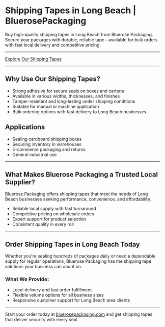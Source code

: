 # Shipping Tapes in Long Beach | BluerosePackaging

Buy high-quality shipping tapes in Long Beach from Bluerose Packaging. Secure your packages with durable, reliable tape—available for bulk orders with fast local delivery and competitive pricing.

---

[Explore Our Shipping Tapes](https://www.bluerosepackaging.com/product-category/custom-products/shipping-tapes/)

---

## Why Use Our Shipping Tapes?

- Strong adhesive for secure seals on boxes and cartons  
- Available in various widths, thicknesses, and finishes  
- Tamper-resistant and long-lasting under shipping conditions  
- Suitable for manual or machine application  
- Bulk ordering options with fast delivery to Long Beach businesses  

## Applications

- Sealing cardboard shipping boxes  
- Securing inventory in warehouses  
- E-commerce packaging and returns  
- General industrial use  

---

## What Makes Bluerose Packaging a Trusted Local Supplier?

Bluerose Packaging offers shipping tapes that meet the needs of Long Beach businesses seeking performance, convenience, and affordability.

- Reliable local supply with fast turnaround  
- Competitive pricing on wholesale orders  
- Expert support for product selection  
- Consistent quality in every roll  

---

## Order Shipping Tapes in Long Beach Today

Whether you're sealing hundreds of packages daily or need a dependable supply for regular operations, Bluerose Packaging has the shipping tape solutions your business can count on.

### What We Provide:

- Local delivery and fast order fulfillment  
- Flexible volume options for all business sizes  
- Responsive customer support for Long Beach area clients  

---

Start your order today at [bluerosepackaging.com](https://www.bluerosepackaging.com) and get shipping tapes that deliver security with every seal.

